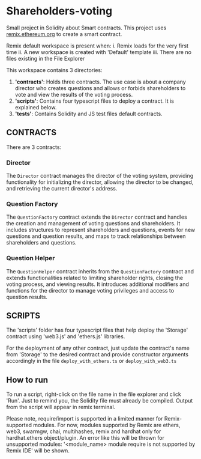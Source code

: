 # Shareholders-voting

Small project in Solidity about Smart contracts. This project uses [remix.ethereum.org](https://remix.ethereum.org) to create a smart contract.

Remix default workspace is present when:
i. Remix loads for the very first time 
ii. A new workspace is created with 'Default' template
iii. There are no files existing in the File Explorer

This workspace contains 3 directories:

1. **'contracts'**: Holds three contracts. The use case is about a company director who creates questions and allows or forbids shareholders to vote and view the results of the voting process.
2. **'scripts'**: Contains four typescript files to deploy a contract. It is explained below.
3. **'tests'**: Contains Solidity and JS test files default contracts.

## CONTRACTS

There are 3 contracts:

### Director

The `Director` contract manages the director of the voting system, providing functionality for initializing the director, allowing the director to be changed, and retrieving the current director's address.

### Question Factory

The `QuestionFactory` contract extends the `Director` contract and handles the creation and management of voting questions and shareholders. It includes structures to represent shareholders and questions, events for new questions and question results, and maps to track relationships between shareholders and questions.

### Question Helper

The `QuestionHelper` contract inherits from the `QuestionFactory` contract and extends functionalities related to limiting shareholder rights, closing the voting process, and viewing results. It introduces additional modifiers and functions for the director to manage voting privileges and access to question results.

## SCRIPTS

The 'scripts' folder has four typescript files that help deploy the 'Storage' contract using 'web3.js' and 'ethers.js' libraries.

For the deployment of any other contract, just update the contract's name from 'Storage' to the desired contract and provide constructor arguments accordingly in the file `deploy_with_ethers.ts` or  `deploy_with_web3.ts`

## How to run

To run a script, right-click on the file name in the file explorer and click 'Run'. Just to remind you, the Solidity file must already be compiled.
Output from the script will appear in remix terminal.

Please note, require/import is supported in a limited manner for Remix-supported modules.
For now, modules supported by Remix are ethers, web3, swarmgw, chai, multihashes, remix and hardhat only for hardhat.ethers object/plugin.
An error like this will be thrown for unsupported modules: '<module_name> module require is not supported by Remix IDE' will be shown.

